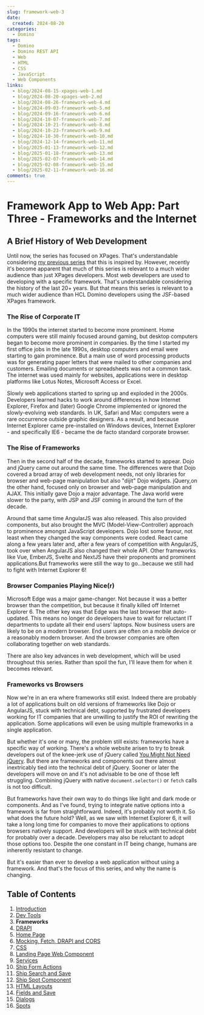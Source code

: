 ```yaml
---
slug: framework-web-3
date: 
  created: 2024-08-20
categories:
  - Domino
tags: 
  - Domino
  - Domino REST API
  - Web
  - HTML
  - CSS
  - JavaScript
  - Web Components
links: 
  - blog/2024-08-15-xpages-web-1.md
  - blog/2024-08-20-xpages-web-2.md
  - blog/2024-08-26-framework-web-4.md
  - blog/2024-09-03-framework-web-5.md
  - blog/2024-09-16-framework-web-6.md
  - blog/2024-10-07-framework-web-7.md
  - blog/2024-10-21-framework-web-8.md
  - blog/2024-10-23-framework-web-9.md
  - blog/2024-10-30-framework-web-10.md
  - blog/2024-12-14-framework-web-11.md
  - blog/2025-01-13-framework-web-12.md
  - blog/2025-01-18-framework-web-13.md
  - blog/2025-02-07-framework-web-14.md
  - blog/2025-02-08-framework-web-15.md
  - blog/2025-02-11-framework-web-16.md
comments: true
---
```

# Framework App to Web App: Part Three - Frameworks and the Internet

## A Brief History of Web Development

Until now, the series has focused on XPages. That's understandable considering [my previous series](https://www.intec.co.uk/from-xpages-to-web-app-part-one-the-application/) that this is inspired by. However, recently it's become apparent that much of this series is relevant to a much wider audience than just XPages developers. Most web developers are used to developing with a specific framework. That's understandable considering the history of the last 20+ years. But that means this series is relevant to a much wider audience than HCL Domino developers using the JSF-based XPages framework.

<!-- more -->

### The Rise of Corporate IT

In the 1990s the internet started to become more prominent. Home computers were still mainly focused around gaming, but desktop computers began to become more prominent in companies. By the time I started my first office jobs in the late 1990s, desktop computers and email were starting to gain prominence. But a main use of word processing products was for generating paper letters that were mailed to other companies and customers. Emailing documents or spreadsheets was not a common task. The internet was used mainly for websites, applications were in desktop platforms like Lotus Notes, Microsoft Access or Excel.

Slowly web applications started to spring up and exploded in the 2000s. Developers learned hacks to work around differences in how Internet Explorer, Firefox and (later) Google Chrome implemented or ignored the slowly-evolving web standards. In UK, Safari and Mac computers were a rare occurrence outside graphic designers. As a result, and because Internet Explorer came pre-installed on Windows devices, Internet Explorer - and specifically IE6 - became the de facto standard corporate browser.

### The Rise of Frameworks

Then in the second half of the decade, frameworks started to appear. Dojo and jQuery came out around the same time. The differences were that Dojo covered a broad array of web development needs, not only libraries for browser and web-page manipulation but also "dijit" Dojo widgets. jQuery,on the other hand, focused only on browser and web-page manipulation and AJAX. This initially gave Dojo a major advantage. The Java world were slower to the party, with JSP and JSF coming in around the turn of the decade.

Around that same time AngularJS was also released. This also provided components, but also brought the MVC (Model-View-Controller) approach to prominence amongst JavaScript developers. Dojo lost some favour, not least when they changed the way components were coded. React came along a few years later and, after a few years of competition with AngularJS, took over when AngularJS also changed their whole API. Other frameworks like Vue, EmberJS, Svelte and NextJS have their proponents and prominent applications.But frameworks were still the way to go...because we still had to fight with Internet Explorer 6!

### Browser Companies Playing Nice(r)

Microsoft Edge was a major game-changer. Not because it was a better browser than the competition, but because it finally killed off Internet Explorer 6. The other key was that Edge was the last browser that auto-updated. This means no longer do developers have to wait for reluctant IT departments to update all their end users' laptops. Now business users are likely to be on a modern browser. End users are often on a mobile device or a reasonably modern browser. And the browser companies are often collaborating together on web standards.

There are also key advances in web development, which will be used throughout this series. Rather than spoil the fun, I'll leave them for when it becomes relevant.

### Frameworks vs Browsers

Now we're in an era where frameworks still exist. Indeed there are probably a lot of applications built on old versions of frameworks like Dojo or AngularJS, stuck with technical debt, supported by frustrated developers working for IT companies that are unwilling to justify the ROI of rewriting the application. Some applications will even be using multiple frameworks in a single application.

But whether it's one or many, the problem still exists: frameworks have a specific way of working. There's a whole website arisen to try to break developers out of the knee-jerk use of jQuery called [You Might Not Need jQuery](https://youmightnotneedjquery.com/). But there are frameworks and components out there almost inextricably tied into the technical debt of jQuery. Sooner or later the developers will move on and it's not advisable to be one of those left struggling. Combining jQuery with native `document.selector()` or `fetch` calls is not too difficult.

But frameworks have their own way to do things like light and dark mode or components. And as I've found, trying to integrate native options into a framework is far from straightforward. Indeed, it's probably not worth it. So what does the future hold? Well, as we saw with Internet Explorer 6, it will take a long long time for companies to move their applications to options browsers natively support. And developers will be stuck with technical debt for probably over a decade. Developers may also be reluctant to adopt those options too. Despite the one constant in IT being change, humans are inherently resistant to change.

But it's easier than ever to develop a web application without using a framework. And that's the focus of this series, and why the name is changing.

## Table of Contents

1. [Introduction](./2024-08-15-xpages-web-1.md)
1. [Dev Tools](./2024-08-20-xpages-web-2.md)
1. **Frameworks**
1. [DRAPI](./2024-08-26-framework-web-4.md)
1. [Home Page](./2024-09-03-framework-web-5.md)
1. [Mocking, Fetch, DRAPI and CORS](./2024-09-16-framework-web-6.md)
1. [CSS](./2024-10-07-framework-web-7.md)
1. [Landing Page Web Component](./2024-10-21-framework-web-8.md)
1. [Services](./2024-10-23-framework-web-9.md)
1. [Ship Form Actions](./2024-10-30-framework-web-10.md)
1. [Ship Search and Save](./2024-12-14-framework-web-11.md)
1. [Ship Spot Component](./2025-01-13-framework-web-12.md)
1. [HTML Layouts](./2025-01-18-framework-web-13.md)
1. [Fields and Save](./2025-02-07-framework-web-14.md)
1. [Dialogs](./2025-02-08-framework-web-15.md)
1. [Spots](./2025-02-11-framework-web-16.md)